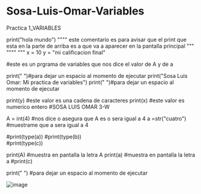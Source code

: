 # Sosa-Luis-Omar-Variables
Practica 1_VARIABLES 

print("hola mundo") 
""""
este comentario es para avisar que el print que esta en la parte
de arriba es a que va a aparecer 
en la pantalla principal
"""
""""
"""
x = 10 
y = "mi calificacion final"

#este es un prgrama de variables que nos dice el valor de A y de a

print(" ")#para dejar un espacio al momento de ejecutar 
print("Sosa Luis Omar: Mi practica de variables")
print(" ")#para dejar un espacio al momento de ejecutar 

print(y) #este valor es una cadena de caracteres 
print(x) #este valor es numerico entero                 #SOSA LUIS OMAR 3-W

A = int(4) #nos dice o asegura que A es o sera igual a 4 
a =str("cuatro") #muestrame que a sera igual a 4 

#print(type(a))
#print(type(b))           
#print(type(c))

print(A) #muestra en pantalla la letra A 
print(a) #muestra en pantalla la letra a
#print(c) 

print(" ") #para dejar un espacio al momento de ejecutar 

![image](https://github.com/user-attachments/assets/3c1785d9-dd9e-49bc-9fcc-d0e0c310f052)
